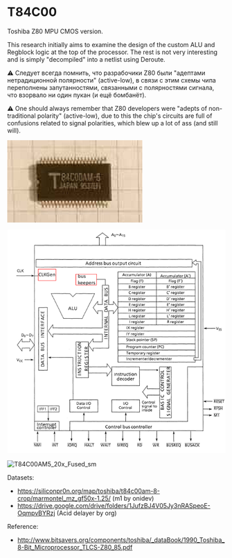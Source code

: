 # T84C00

Toshiba Z80 MPU CMOS version.

This research initially aims to examine the design of the custom ALU and Regblock logic at the top of the processor. The rest is not very interesting and is simply "decompiled" into a netlist using Deroute.

:warning: Следует всегда помнить, что разрабочики Z80 были "адептами нетрадиционной полярности" (active-low), в связи с этим схемы чипа переполнены запутанностями, связанными с полярностями сигнала, что взорвало ни один пукан (и ещё бомбанёт).

:warning: One should always remember that Z80 developers were "adepts of non-traditional polarity" (active-low), due to this the chip's circuits are full of confusions related to signal polarities, which blew up a lot of ass (and still will).

![package](imgstore/package.png)

![block](imgstore/block.png)

![T84C00AM5_20x_Fused_sm](imgstore/T84C00AM5_20x_Fused_sm.jpg)

Datasets:
- https://siliconpr0n.org/map/toshiba/t84c00am-8-crop/marmontel_mz_gf50x-1.25/  (m1 by onidev)
- https://drive.google.com/drive/folders/1JufzBJ4V05Jy3nRASpeoE-OqmpvBYRzj (Acid delayer by org)

Reference:
- http://www.bitsavers.org/components/toshiba/_dataBook/1990_Toshiba_8-Bit_Microprocessor_TLCS-Z80_85.pdf
